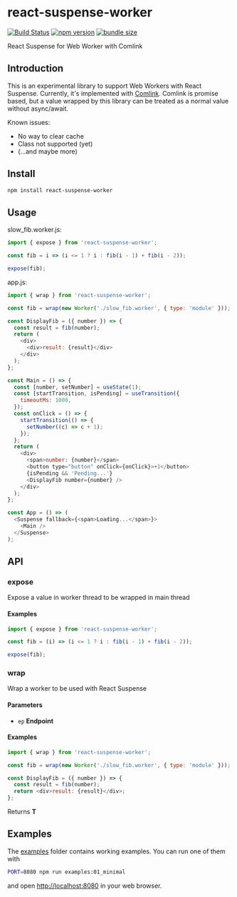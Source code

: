 # react-suspense-worker

[![Build Status](https://travis-ci.com/dai-shi/react-suspense-worker.svg?branch=master)](https://travis-ci.com/dai-shi/react-suspense-worker)
[![npm version](https://badge.fury.io/js/react-suspense-worker.svg)](https://badge.fury.io/js/react-suspense-worker)
[![bundle size](https://badgen.net/bundlephobia/minzip/react-suspense-worker)](https://bundlephobia.com/result?p=react-suspense-worker)

React Suspense for Web Worker with Comlink

## Introduction

This is an experimental library to support Web Workers with React Suspense.
Currently, it's implemented with
[Comlink](https://github.com/GoogleChromeLabs/comlink).
Comlink is promise based, but a value wrapped by this library
can be treated as a normal value without async/await.

Known issues:

-   No way to clear cache
-   Class not supported (yet)
-   (...and maybe more)

## Install

```bash
npm install react-suspense-worker
```

## Usage

slow_fib.worker.js:
```javascript
import { expose } from 'react-suspense-worker';

const fib = i => (i <= 1 ? i : fib(i - 1) + fib(i - 2));

expose(fib);
```

app.js:
```javascript
import { wrap } from 'react-suspense-worker';

const fib = wrap(new Worker('./slow_fib.worker', { type: 'module' }));

const DisplayFib = ({ number }) => {
  const result = fib(number);
  return (
    <div>
      <div>result: {result}</div>
    </div>
  );
};

const Main = () => {
  const [number, setNumber] = useState(1);
  const [startTransition, isPending] = useTransition({
    timeoutMs: 1000,
  });
  const onClick = () => {
    startTransition(() => {
      setNumber((c) => c + 1);
    });
  };
  return (
    <div>
      <span>number: {number}</span>
      <button type="button" onClick={onClick}>+1</button>
      {isPending && 'Pending...'}
      <DisplayFib number={number} />
    </div>
  );
};

const App = () => (
  <Suspense fallback={<span>Loading...</span>}>
    <Main />
  </Suspense>
);
```

## API

<!-- Generated by documentation.js. Update this documentation by updating the source code. -->

### expose

Expose a value in worker thread to be wrapped in main thread

#### Examples

```javascript
import { expose } from 'react-suspense-worker';

const fib = (i) => (i <= 1 ? i : fib(i - 1) + fib(i - 2));

expose(fib);
```

### wrap

Wrap a worker to be used with React Suspense

#### Parameters

-   `ep` **Endpoint** 

#### Examples

```javascript
import { wrap } from 'react-suspense-worker';

const fib = wrap(new Worker('./slow_fib.worker', { type: 'module' }));

const DisplayFib = ({ number }) => {
  const result = fib(number);
  return <div>result: {result}</div>;
};
```

Returns **T** 

## Examples

The [examples](examples) folder contains working examples.
You can run one of them with

```bash
PORT=8080 npm run examples:01_minimal
```

and open <http://localhost:8080> in your web browser.

<!--
You can also try them in codesandbox.io:
[01](https://codesandbox.io/s/github/dai-shi/react-suspense-worker/tree/master/examples/01_minimal)
[02](https://codesandbox.io/s/github/dai-shi/react-suspense-worker/tree/master/examples/02_typescript)
-->
